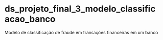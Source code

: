# ds_projeto_final_3_modelo_classificacao_banco
 Modelo de classificação de fraude em transações financeiras em um banco

